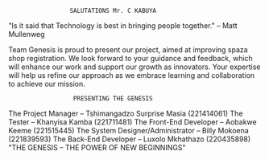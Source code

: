                      SALUTATIONS Mr. C KABUYA 
"Is it said that Technology is best in bringing people together." – Matt Mullenweg

Team Genesis is proud to present our project, aimed at improving spaza shop 
registration. We look forward to your guidance and feedback, which will enhance our 
work and support our growth as innovators. Your expertise will help us refine our 
approach as we embrace learning and collaboration to achieve our mission.
 
                      PRESENTING THE GENESIS 
The Project Manager – Tshimangadzo Surprise Masia (221414061)
The Tester – Khanyisa Kamba (221711481)
The Front-End Developer – Aobakwe Keeme (221515445)
The System Designer/Administrator – Billy Mokoena (221839593)
The Back-End Developer – Luxolo Mkhathazo (220435898)
            "THE GENESIS – THE POWER OF NEW BEGINNINGS"
